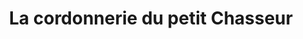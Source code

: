 ---
title: "La cordonnerie du petit Chasseur"
url: /saint-jean-de-la-ruelle/la-cordonnerie-du-petit-chasseur/
shop: chaussures
---